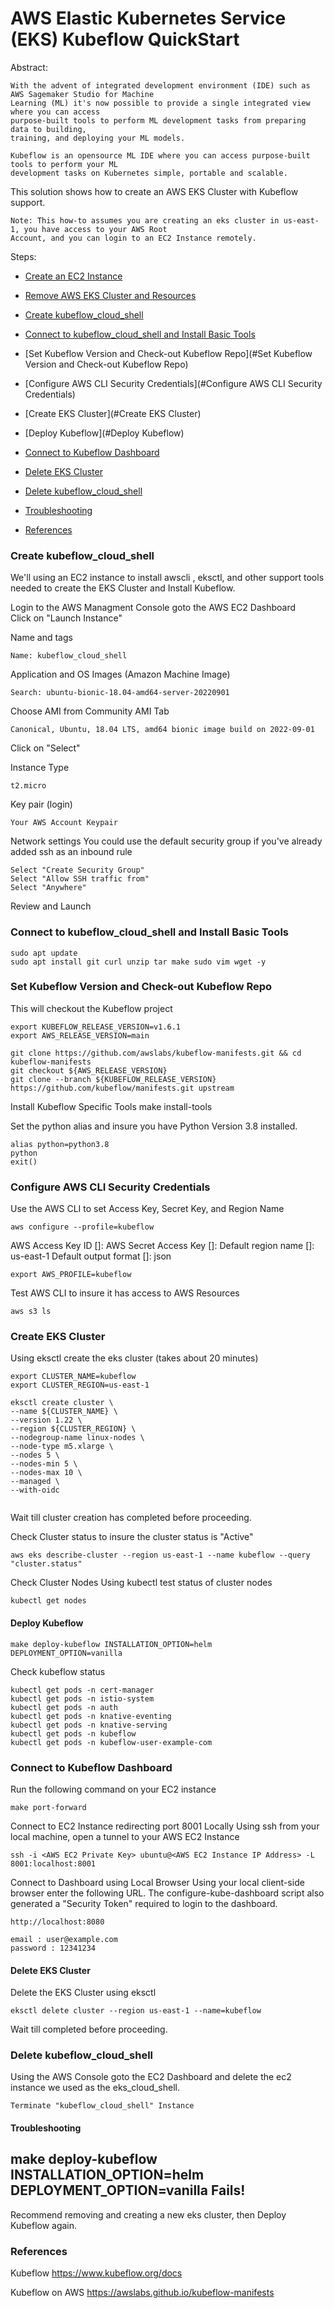 AWS Elastic Kubernetes Service (EKS) Kubeflow QuickStart  
=======================================================
Abstract:
```
With the advent of integrated development environment (IDE) such as AWS Sagemaker Studio for Machine
Learning (ML) it's now possible to provide a single integrated view where you can access
purpose-built tools to perform ML development tasks from preparing data to building,
training, and deploying your ML models.

Kubeflow is an opensource ML IDE where you can access purpose-built tools to perform your ML
development tasks on Kubernetes simple, portable and scalable.

```
This solution shows how to create an AWS EKS Cluster with Kubeflow support.  
```
Note: This how-to assumes you are creating an eks cluster in us-east-1, you have access to your AWS Root
Account, and you can login to an EC2 Instance remotely.
```
Steps:  
* [Create an EC2 Instance](#create-an-ec2-instance)   
* [Remove AWS EKS Cluster and Resources](#remove-aws-eks-cluster-and-resources)  

* [Create kubeflow_cloud_shell](#Create-kubeflow_cloud_shell)
* [Connect to kubeflow_cloud_shell and Install Basic Tools](#Connect-to-kubeflow_cloud_shell-and-Install-Basic-Tools)
* [Set Kubeflow Version and Check-out Kubeflow Repo](#Set Kubeflow Version and Check-out Kubeflow Repo)
* [Configure AWS CLI Security Credentials](#Configure AWS CLI Security Credentials)
* [Create EKS Cluster](#Create EKS Cluster)
* [Deploy Kubeflow](#Deploy Kubeflow)
* [Connect to Kubeflow Dashboard](#Connect-to-Kubeflow-Dashboard)
* [Delete EKS Cluster](#Delete-EKS-Cluster)
* [Delete kubeflow_cloud_shell](#Delete-kubeflow_cloud_shell)
* [Troubleshooting](#Troubleshooting)
* [References](#References)

### Create kubeflow_cloud_shell
We'll using an EC2 instance to install awscli , eksctl, and other support tools needed to create
the EKS Cluster and Install Kubeflow.

Login to the AWS Managment Console goto the AWS EC2 Dashboard  
Click on "Launch Instance"  

Name and tags
```
Name: kubeflow_cloud_shell
```
Application and OS Images (Amazon Machine Image)
```
Search: ubuntu-bionic-18.04-amd64-server-20220901
```
Choose AMI from Community AMI Tab
```
Canonical, Ubuntu, 18.04 LTS, amd64 bionic image build on 2022-09-01
```  
Click on "Select"

Instance Type
```
t2.micro
```
Key pair (login)
```
Your AWS Account Keypair
```
Network settings 
You could use the default security group if you've already added ssh as an inbound rule
```
Select "Create Security Group"
Select "Allow SSH traffic from"
Select "Anywhere"
```
Review and Launch  

### Connect to kubeflow_cloud_shell and Install Basic Tools
```
sudo apt update
sudo apt install git curl unzip tar make sudo vim wget -y
```

### Set Kubeflow Version and Check-out Kubeflow Repo
This will checkout the Kubeflow project
```
export KUBEFLOW_RELEASE_VERSION=v1.6.1
export AWS_RELEASE_VERSION=main

git clone https://github.com/awslabs/kubeflow-manifests.git && cd kubeflow-manifests
git checkout ${AWS_RELEASE_VERSION}
git clone --branch ${KUBEFLOW_RELEASE_VERSION} https://github.com/kubeflow/manifests.git upstream
```
Install Kubeflow Specific Tools
make install-tools

Set the python alias and insure you have Python Version 3.8 installed.
```
alias python=python3.8
python
exit()
```

### Configure AWS CLI Security Credentials
Use the AWS CLI to set Access Key, Secret Key, and Region Name
```
aws configure --profile=kubeflow
```
AWS Access Key ID []: <Your Access Key ID>
AWS Secret Access Key []: <Your Secret Access Key>
Default region name []: us-east-1
Default output format []: json

```
export AWS_PROFILE=kubeflow
```

Test AWS CLI to insure it has access to AWS Resources
```
aws s3 ls
```

### Create EKS Cluster 
Using eksctl create the eks cluster (takes about 20 minutes)
```
export CLUSTER_NAME=kubeflow
export CLUSTER_REGION=us-east-1
```
```
eksctl create cluster \
--name ${CLUSTER_NAME} \
--version 1.22 \
--region ${CLUSTER_REGION} \
--nodegroup-name linux-nodes \
--node-type m5.xlarge \
--nodes 5 \
--nodes-min 5 \
--nodes-max 10 \
--managed \
--with-oidc
    
```
Wait till cluster creation has completed before proceeding.  

Check Cluster status to insure the cluster status is "Active"
```
aws eks describe-cluster --region us-east-1 --name kubeflow --query "cluster.status"
```
Check Cluster Nodes Using kubectl test status of cluster nodes
```
kubectl get nodes
```
#### Deploy Kubeflow
```
make deploy-kubeflow INSTALLATION_OPTION=helm DEPLOYMENT_OPTION=vanilla
```

Check kubeflow status
```
kubectl get pods -n cert-manager
kubectl get pods -n istio-system
kubectl get pods -n auth
kubectl get pods -n knative-eventing
kubectl get pods -n knative-serving
kubectl get pods -n kubeflow
kubectl get pods -n kubeflow-user-example-com
```

### Connect to Kubeflow Dashboard
Run the following command on your EC2 instance
```
make port-forward
```

Connect to EC2 Instance redirecting port 8001 Locally
Using ssh from your local machine, open a tunnel to your AWS EC2 Instance
```
ssh -i <AWS EC2 Private Key> ubuntu@<AWS EC2 Instance IP Address> -L 8001:localhost:8001
```
Connect to Dashboard using Local Browser
Using your local client-side browser enter the following URL. The configure-kube-dashboard script
also generated a "Security Token" required to login to the dashboard.
```
http://localhost:8080

email : user@example.com
password : 12341234
```

#### Delete EKS Cluster
Delete the EKS Cluster using eksctl
```
eksctl delete cluster --region us-east-1 --name=kubeflow
```
Wait till completed before proceeding.  

### Delete kubeflow_cloud_shell
Using the AWS Console goto the EC2 Dashboard and delete the ec2 instance we used as the eks_cloud_shell.
```
Terminate "kubeflow_cloud_shell" Instance  
```
#### Troubleshooting
## make deploy-kubeflow INSTALLATION_OPTION=helm DEPLOYMENT_OPTION=vanilla Fails!
Recommend removing and creating a new eks cluster, then Deploy Kubeflow again.

### References
Kubeflow
https://www.kubeflow.org/docs

Kubeflow on AWS
https://awslabs.github.io/kubeflow-manifests



